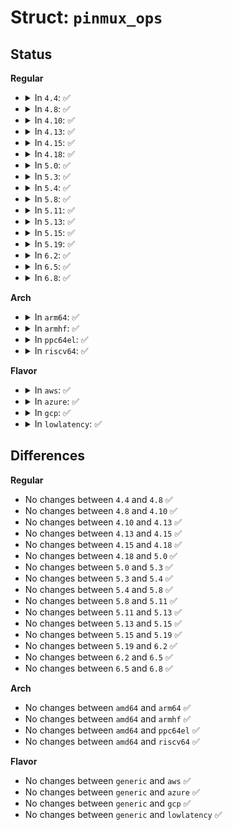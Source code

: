 # Struct: <code>pinmux_ops</code>

## Status
<b>Regular</b>
<ul>
<li>
<details>
<summary>In <code>4.4</code>: ✅</summary>

```c
struct pinmux_ops {
    int (*request)(struct pinctrl_dev *, unsigned int);
    int (*free)(struct pinctrl_dev *, unsigned int);
    int (*get_functions_count)(struct pinctrl_dev *);
    const char * (*get_function_name)(struct pinctrl_dev *, unsigned int);
    int (*get_function_groups)(struct pinctrl_dev *, unsigned int, const const char * **, unsigned int *);
    int (*set_mux)(struct pinctrl_dev *, unsigned int, unsigned int);
    int (*gpio_request_enable)(struct pinctrl_dev *, struct pinctrl_gpio_range *, unsigned int);
    void (*gpio_disable_free)(struct pinctrl_dev *, struct pinctrl_gpio_range *, unsigned int);
    int (*gpio_set_direction)(struct pinctrl_dev *, struct pinctrl_gpio_range *, unsigned int, bool);
    bool strict;
};
```
</details>
</li>
<li>
<details>
<summary>In <code>4.8</code>: ✅</summary>

```c
struct pinmux_ops {
    int (*request)(struct pinctrl_dev *, unsigned int);
    int (*free)(struct pinctrl_dev *, unsigned int);
    int (*get_functions_count)(struct pinctrl_dev *);
    const char * (*get_function_name)(struct pinctrl_dev *, unsigned int);
    int (*get_function_groups)(struct pinctrl_dev *, unsigned int, const const char * **, unsigned int *);
    int (*set_mux)(struct pinctrl_dev *, unsigned int, unsigned int);
    int (*gpio_request_enable)(struct pinctrl_dev *, struct pinctrl_gpio_range *, unsigned int);
    void (*gpio_disable_free)(struct pinctrl_dev *, struct pinctrl_gpio_range *, unsigned int);
    int (*gpio_set_direction)(struct pinctrl_dev *, struct pinctrl_gpio_range *, unsigned int, bool);
    bool strict;
};
```
</details>
</li>
<li>
<details>
<summary>In <code>4.10</code>: ✅</summary>

```c
struct pinmux_ops {
    int (*request)(struct pinctrl_dev *, unsigned int);
    int (*free)(struct pinctrl_dev *, unsigned int);
    int (*get_functions_count)(struct pinctrl_dev *);
    const char * (*get_function_name)(struct pinctrl_dev *, unsigned int);
    int (*get_function_groups)(struct pinctrl_dev *, unsigned int, const const char * **, unsigned int *);
    int (*set_mux)(struct pinctrl_dev *, unsigned int, unsigned int);
    int (*gpio_request_enable)(struct pinctrl_dev *, struct pinctrl_gpio_range *, unsigned int);
    void (*gpio_disable_free)(struct pinctrl_dev *, struct pinctrl_gpio_range *, unsigned int);
    int (*gpio_set_direction)(struct pinctrl_dev *, struct pinctrl_gpio_range *, unsigned int, bool);
    bool strict;
};
```
</details>
</li>
<li>
<details>
<summary>In <code>4.13</code>: ✅</summary>

```c
struct pinmux_ops {
    int (*request)(struct pinctrl_dev *, unsigned int);
    int (*free)(struct pinctrl_dev *, unsigned int);
    int (*get_functions_count)(struct pinctrl_dev *);
    const char * (*get_function_name)(struct pinctrl_dev *, unsigned int);
    int (*get_function_groups)(struct pinctrl_dev *, unsigned int, const const char * **, unsigned int *);
    int (*set_mux)(struct pinctrl_dev *, unsigned int, unsigned int);
    int (*gpio_request_enable)(struct pinctrl_dev *, struct pinctrl_gpio_range *, unsigned int);
    void (*gpio_disable_free)(struct pinctrl_dev *, struct pinctrl_gpio_range *, unsigned int);
    int (*gpio_set_direction)(struct pinctrl_dev *, struct pinctrl_gpio_range *, unsigned int, bool);
    bool strict;
};
```
</details>
</li>
<li>
<details>
<summary>In <code>4.15</code>: ✅</summary>

```c
struct pinmux_ops {
    int (*request)(struct pinctrl_dev *, unsigned int);
    int (*free)(struct pinctrl_dev *, unsigned int);
    int (*get_functions_count)(struct pinctrl_dev *);
    const char * (*get_function_name)(struct pinctrl_dev *, unsigned int);
    int (*get_function_groups)(struct pinctrl_dev *, unsigned int, const const char * **, unsigned int *);
    int (*set_mux)(struct pinctrl_dev *, unsigned int, unsigned int);
    int (*gpio_request_enable)(struct pinctrl_dev *, struct pinctrl_gpio_range *, unsigned int);
    void (*gpio_disable_free)(struct pinctrl_dev *, struct pinctrl_gpio_range *, unsigned int);
    int (*gpio_set_direction)(struct pinctrl_dev *, struct pinctrl_gpio_range *, unsigned int, bool);
    bool strict;
};
```
</details>
</li>
<li>
<details>
<summary>In <code>4.18</code>: ✅</summary>

```c
struct pinmux_ops {
    int (*request)(struct pinctrl_dev *, unsigned int);
    int (*free)(struct pinctrl_dev *, unsigned int);
    int (*get_functions_count)(struct pinctrl_dev *);
    const char * (*get_function_name)(struct pinctrl_dev *, unsigned int);
    int (*get_function_groups)(struct pinctrl_dev *, unsigned int, const const char * **, unsigned int *);
    int (*set_mux)(struct pinctrl_dev *, unsigned int, unsigned int);
    int (*gpio_request_enable)(struct pinctrl_dev *, struct pinctrl_gpio_range *, unsigned int);
    void (*gpio_disable_free)(struct pinctrl_dev *, struct pinctrl_gpio_range *, unsigned int);
    int (*gpio_set_direction)(struct pinctrl_dev *, struct pinctrl_gpio_range *, unsigned int, bool);
    bool strict;
};
```
</details>
</li>
<li>
<details>
<summary>In <code>5.0</code>: ✅</summary>

```c
struct pinmux_ops {
    int (*request)(struct pinctrl_dev *, unsigned int);
    int (*free)(struct pinctrl_dev *, unsigned int);
    int (*get_functions_count)(struct pinctrl_dev *);
    const char * (*get_function_name)(struct pinctrl_dev *, unsigned int);
    int (*get_function_groups)(struct pinctrl_dev *, unsigned int, const const char * **, unsigned int *);
    int (*set_mux)(struct pinctrl_dev *, unsigned int, unsigned int);
    int (*gpio_request_enable)(struct pinctrl_dev *, struct pinctrl_gpio_range *, unsigned int);
    void (*gpio_disable_free)(struct pinctrl_dev *, struct pinctrl_gpio_range *, unsigned int);
    int (*gpio_set_direction)(struct pinctrl_dev *, struct pinctrl_gpio_range *, unsigned int, bool);
    bool strict;
};
```
</details>
</li>
<li>
<details>
<summary>In <code>5.3</code>: ✅</summary>

```c
struct pinmux_ops {
    int (*request)(struct pinctrl_dev *, unsigned int);
    int (*free)(struct pinctrl_dev *, unsigned int);
    int (*get_functions_count)(struct pinctrl_dev *);
    const char * (*get_function_name)(struct pinctrl_dev *, unsigned int);
    int (*get_function_groups)(struct pinctrl_dev *, unsigned int, const const char * **, unsigned int *);
    int (*set_mux)(struct pinctrl_dev *, unsigned int, unsigned int);
    int (*gpio_request_enable)(struct pinctrl_dev *, struct pinctrl_gpio_range *, unsigned int);
    void (*gpio_disable_free)(struct pinctrl_dev *, struct pinctrl_gpio_range *, unsigned int);
    int (*gpio_set_direction)(struct pinctrl_dev *, struct pinctrl_gpio_range *, unsigned int, bool);
    bool strict;
};
```
</details>
</li>
<li>
<details>
<summary>In <code>5.4</code>: ✅</summary>

```c
struct pinmux_ops {
    int (*request)(struct pinctrl_dev *, unsigned int);
    int (*free)(struct pinctrl_dev *, unsigned int);
    int (*get_functions_count)(struct pinctrl_dev *);
    const char * (*get_function_name)(struct pinctrl_dev *, unsigned int);
    int (*get_function_groups)(struct pinctrl_dev *, unsigned int, const const char * **, unsigned int *);
    int (*set_mux)(struct pinctrl_dev *, unsigned int, unsigned int);
    int (*gpio_request_enable)(struct pinctrl_dev *, struct pinctrl_gpio_range *, unsigned int);
    void (*gpio_disable_free)(struct pinctrl_dev *, struct pinctrl_gpio_range *, unsigned int);
    int (*gpio_set_direction)(struct pinctrl_dev *, struct pinctrl_gpio_range *, unsigned int, bool);
    bool strict;
};
```
</details>
</li>
<li>
<details>
<summary>In <code>5.8</code>: ✅</summary>

```c
struct pinmux_ops {
    int (*request)(struct pinctrl_dev *, unsigned int);
    int (*free)(struct pinctrl_dev *, unsigned int);
    int (*get_functions_count)(struct pinctrl_dev *);
    const char * (*get_function_name)(struct pinctrl_dev *, unsigned int);
    int (*get_function_groups)(struct pinctrl_dev *, unsigned int, const const char * **, unsigned int *);
    int (*set_mux)(struct pinctrl_dev *, unsigned int, unsigned int);
    int (*gpio_request_enable)(struct pinctrl_dev *, struct pinctrl_gpio_range *, unsigned int);
    void (*gpio_disable_free)(struct pinctrl_dev *, struct pinctrl_gpio_range *, unsigned int);
    int (*gpio_set_direction)(struct pinctrl_dev *, struct pinctrl_gpio_range *, unsigned int, bool);
    bool strict;
};
```
</details>
</li>
<li>
<details>
<summary>In <code>5.11</code>: ✅</summary>

```c
struct pinmux_ops {
    int (*request)(struct pinctrl_dev *, unsigned int);
    int (*free)(struct pinctrl_dev *, unsigned int);
    int (*get_functions_count)(struct pinctrl_dev *);
    const char * (*get_function_name)(struct pinctrl_dev *, unsigned int);
    int (*get_function_groups)(struct pinctrl_dev *, unsigned int, const const char * **, unsigned int *);
    int (*set_mux)(struct pinctrl_dev *, unsigned int, unsigned int);
    int (*gpio_request_enable)(struct pinctrl_dev *, struct pinctrl_gpio_range *, unsigned int);
    void (*gpio_disable_free)(struct pinctrl_dev *, struct pinctrl_gpio_range *, unsigned int);
    int (*gpio_set_direction)(struct pinctrl_dev *, struct pinctrl_gpio_range *, unsigned int, bool);
    bool strict;
};
```
</details>
</li>
<li>
<details>
<summary>In <code>5.13</code>: ✅</summary>

```c
struct pinmux_ops {
    int (*request)(struct pinctrl_dev *, unsigned int);
    int (*free)(struct pinctrl_dev *, unsigned int);
    int (*get_functions_count)(struct pinctrl_dev *);
    const char * (*get_function_name)(struct pinctrl_dev *, unsigned int);
    int (*get_function_groups)(struct pinctrl_dev *, unsigned int, const const char * **, unsigned int *);
    int (*set_mux)(struct pinctrl_dev *, unsigned int, unsigned int);
    int (*gpio_request_enable)(struct pinctrl_dev *, struct pinctrl_gpio_range *, unsigned int);
    void (*gpio_disable_free)(struct pinctrl_dev *, struct pinctrl_gpio_range *, unsigned int);
    int (*gpio_set_direction)(struct pinctrl_dev *, struct pinctrl_gpio_range *, unsigned int, bool);
    bool strict;
};
```
</details>
</li>
<li>
<details>
<summary>In <code>5.15</code>: ✅</summary>

```c
struct pinmux_ops {
    int (*request)(struct pinctrl_dev *, unsigned int);
    int (*free)(struct pinctrl_dev *, unsigned int);
    int (*get_functions_count)(struct pinctrl_dev *);
    const char * (*get_function_name)(struct pinctrl_dev *, unsigned int);
    int (*get_function_groups)(struct pinctrl_dev *, unsigned int, const const char * **, unsigned int *);
    int (*set_mux)(struct pinctrl_dev *, unsigned int, unsigned int);
    int (*gpio_request_enable)(struct pinctrl_dev *, struct pinctrl_gpio_range *, unsigned int);
    void (*gpio_disable_free)(struct pinctrl_dev *, struct pinctrl_gpio_range *, unsigned int);
    int (*gpio_set_direction)(struct pinctrl_dev *, struct pinctrl_gpio_range *, unsigned int, bool);
    bool strict;
};
```
</details>
</li>
<li>
<details>
<summary>In <code>5.19</code>: ✅</summary>

```c
struct pinmux_ops {
    int (*request)(struct pinctrl_dev *, unsigned int);
    int (*free)(struct pinctrl_dev *, unsigned int);
    int (*get_functions_count)(struct pinctrl_dev *);
    const char * (*get_function_name)(struct pinctrl_dev *, unsigned int);
    int (*get_function_groups)(struct pinctrl_dev *, unsigned int, const const char * **, unsigned int *);
    int (*set_mux)(struct pinctrl_dev *, unsigned int, unsigned int);
    int (*gpio_request_enable)(struct pinctrl_dev *, struct pinctrl_gpio_range *, unsigned int);
    void (*gpio_disable_free)(struct pinctrl_dev *, struct pinctrl_gpio_range *, unsigned int);
    int (*gpio_set_direction)(struct pinctrl_dev *, struct pinctrl_gpio_range *, unsigned int, bool);
    bool strict;
};
```
</details>
</li>
<li>
<details>
<summary>In <code>6.2</code>: ✅</summary>

```c
struct pinmux_ops {
    int (*request)(struct pinctrl_dev *, unsigned int);
    int (*free)(struct pinctrl_dev *, unsigned int);
    int (*get_functions_count)(struct pinctrl_dev *);
    const char * (*get_function_name)(struct pinctrl_dev *, unsigned int);
    int (*get_function_groups)(struct pinctrl_dev *, unsigned int, const const char * **, unsigned int *);
    int (*set_mux)(struct pinctrl_dev *, unsigned int, unsigned int);
    int (*gpio_request_enable)(struct pinctrl_dev *, struct pinctrl_gpio_range *, unsigned int);
    void (*gpio_disable_free)(struct pinctrl_dev *, struct pinctrl_gpio_range *, unsigned int);
    int (*gpio_set_direction)(struct pinctrl_dev *, struct pinctrl_gpio_range *, unsigned int, bool);
    bool strict;
};
```
</details>
</li>
<li>
<details>
<summary>In <code>6.5</code>: ✅</summary>

```c
struct pinmux_ops {
    int (*request)(struct pinctrl_dev *, unsigned int);
    int (*free)(struct pinctrl_dev *, unsigned int);
    int (*get_functions_count)(struct pinctrl_dev *);
    const char * (*get_function_name)(struct pinctrl_dev *, unsigned int);
    int (*get_function_groups)(struct pinctrl_dev *, unsigned int, const const char * **, unsigned int *);
    int (*set_mux)(struct pinctrl_dev *, unsigned int, unsigned int);
    int (*gpio_request_enable)(struct pinctrl_dev *, struct pinctrl_gpio_range *, unsigned int);
    void (*gpio_disable_free)(struct pinctrl_dev *, struct pinctrl_gpio_range *, unsigned int);
    int (*gpio_set_direction)(struct pinctrl_dev *, struct pinctrl_gpio_range *, unsigned int, bool);
    bool strict;
};
```
</details>
</li>
<li>
<details>
<summary>In <code>6.8</code>: ✅</summary>

```c
struct pinmux_ops {
    int (*request)(struct pinctrl_dev *, unsigned int);
    int (*free)(struct pinctrl_dev *, unsigned int);
    int (*get_functions_count)(struct pinctrl_dev *);
    const char * (*get_function_name)(struct pinctrl_dev *, unsigned int);
    int (*get_function_groups)(struct pinctrl_dev *, unsigned int, const const char * **, unsigned int *);
    int (*set_mux)(struct pinctrl_dev *, unsigned int, unsigned int);
    int (*gpio_request_enable)(struct pinctrl_dev *, struct pinctrl_gpio_range *, unsigned int);
    void (*gpio_disable_free)(struct pinctrl_dev *, struct pinctrl_gpio_range *, unsigned int);
    int (*gpio_set_direction)(struct pinctrl_dev *, struct pinctrl_gpio_range *, unsigned int, bool);
    bool strict;
};
```
</details>
</li>
</ul>
<b>Arch</b>
<ul>
<li>
<details>
<summary>In <code>arm64</code>: ✅</summary>

```c
struct pinmux_ops {
    int (*request)(struct pinctrl_dev *, unsigned int);
    int (*free)(struct pinctrl_dev *, unsigned int);
    int (*get_functions_count)(struct pinctrl_dev *);
    const char * (*get_function_name)(struct pinctrl_dev *, unsigned int);
    int (*get_function_groups)(struct pinctrl_dev *, unsigned int, const const char * **, unsigned int *);
    int (*set_mux)(struct pinctrl_dev *, unsigned int, unsigned int);
    int (*gpio_request_enable)(struct pinctrl_dev *, struct pinctrl_gpio_range *, unsigned int);
    void (*gpio_disable_free)(struct pinctrl_dev *, struct pinctrl_gpio_range *, unsigned int);
    int (*gpio_set_direction)(struct pinctrl_dev *, struct pinctrl_gpio_range *, unsigned int, bool);
    bool strict;
};
```
</details>
</li>
<li>
<details>
<summary>In <code>armhf</code>: ✅</summary>

```c
struct pinmux_ops {
    int (*request)(struct pinctrl_dev *, unsigned int);
    int (*free)(struct pinctrl_dev *, unsigned int);
    int (*get_functions_count)(struct pinctrl_dev *);
    const char * (*get_function_name)(struct pinctrl_dev *, unsigned int);
    int (*get_function_groups)(struct pinctrl_dev *, unsigned int, const const char * **, unsigned int *);
    int (*set_mux)(struct pinctrl_dev *, unsigned int, unsigned int);
    int (*gpio_request_enable)(struct pinctrl_dev *, struct pinctrl_gpio_range *, unsigned int);
    void (*gpio_disable_free)(struct pinctrl_dev *, struct pinctrl_gpio_range *, unsigned int);
    int (*gpio_set_direction)(struct pinctrl_dev *, struct pinctrl_gpio_range *, unsigned int, bool);
    bool strict;
};
```
</details>
</li>
<li>
<details>
<summary>In <code>ppc64el</code>: ✅</summary>

```c
struct pinmux_ops {
    int (*request)(struct pinctrl_dev *, unsigned int);
    int (*free)(struct pinctrl_dev *, unsigned int);
    int (*get_functions_count)(struct pinctrl_dev *);
    const char * (*get_function_name)(struct pinctrl_dev *, unsigned int);
    int (*get_function_groups)(struct pinctrl_dev *, unsigned int, const const char * **, unsigned int *);
    int (*set_mux)(struct pinctrl_dev *, unsigned int, unsigned int);
    int (*gpio_request_enable)(struct pinctrl_dev *, struct pinctrl_gpio_range *, unsigned int);
    void (*gpio_disable_free)(struct pinctrl_dev *, struct pinctrl_gpio_range *, unsigned int);
    int (*gpio_set_direction)(struct pinctrl_dev *, struct pinctrl_gpio_range *, unsigned int, bool);
    bool strict;
};
```
</details>
</li>
<li>
<details>
<summary>In <code>riscv64</code>: ✅</summary>

```c
struct pinmux_ops {
    int (*request)(struct pinctrl_dev *, unsigned int);
    int (*free)(struct pinctrl_dev *, unsigned int);
    int (*get_functions_count)(struct pinctrl_dev *);
    const char * (*get_function_name)(struct pinctrl_dev *, unsigned int);
    int (*get_function_groups)(struct pinctrl_dev *, unsigned int, const const char * **, unsigned int *);
    int (*set_mux)(struct pinctrl_dev *, unsigned int, unsigned int);
    int (*gpio_request_enable)(struct pinctrl_dev *, struct pinctrl_gpio_range *, unsigned int);
    void (*gpio_disable_free)(struct pinctrl_dev *, struct pinctrl_gpio_range *, unsigned int);
    int (*gpio_set_direction)(struct pinctrl_dev *, struct pinctrl_gpio_range *, unsigned int, bool);
    bool strict;
};
```
</details>
</li>
</ul>
<b>Flavor</b>
<ul>
<li>
<details>
<summary>In <code>aws</code>: ✅</summary>

```c
struct pinmux_ops {
    int (*request)(struct pinctrl_dev *, unsigned int);
    int (*free)(struct pinctrl_dev *, unsigned int);
    int (*get_functions_count)(struct pinctrl_dev *);
    const char * (*get_function_name)(struct pinctrl_dev *, unsigned int);
    int (*get_function_groups)(struct pinctrl_dev *, unsigned int, const const char * **, unsigned int *);
    int (*set_mux)(struct pinctrl_dev *, unsigned int, unsigned int);
    int (*gpio_request_enable)(struct pinctrl_dev *, struct pinctrl_gpio_range *, unsigned int);
    void (*gpio_disable_free)(struct pinctrl_dev *, struct pinctrl_gpio_range *, unsigned int);
    int (*gpio_set_direction)(struct pinctrl_dev *, struct pinctrl_gpio_range *, unsigned int, bool);
    bool strict;
};
```
</details>
</li>
<li>
<details>
<summary>In <code>azure</code>: ✅</summary>

```c
struct pinmux_ops {
    int (*request)(struct pinctrl_dev *, unsigned int);
    int (*free)(struct pinctrl_dev *, unsigned int);
    int (*get_functions_count)(struct pinctrl_dev *);
    const char * (*get_function_name)(struct pinctrl_dev *, unsigned int);
    int (*get_function_groups)(struct pinctrl_dev *, unsigned int, const const char * **, unsigned int *);
    int (*set_mux)(struct pinctrl_dev *, unsigned int, unsigned int);
    int (*gpio_request_enable)(struct pinctrl_dev *, struct pinctrl_gpio_range *, unsigned int);
    void (*gpio_disable_free)(struct pinctrl_dev *, struct pinctrl_gpio_range *, unsigned int);
    int (*gpio_set_direction)(struct pinctrl_dev *, struct pinctrl_gpio_range *, unsigned int, bool);
    bool strict;
};
```
</details>
</li>
<li>
<details>
<summary>In <code>gcp</code>: ✅</summary>

```c
struct pinmux_ops {
    int (*request)(struct pinctrl_dev *, unsigned int);
    int (*free)(struct pinctrl_dev *, unsigned int);
    int (*get_functions_count)(struct pinctrl_dev *);
    const char * (*get_function_name)(struct pinctrl_dev *, unsigned int);
    int (*get_function_groups)(struct pinctrl_dev *, unsigned int, const const char * **, unsigned int *);
    int (*set_mux)(struct pinctrl_dev *, unsigned int, unsigned int);
    int (*gpio_request_enable)(struct pinctrl_dev *, struct pinctrl_gpio_range *, unsigned int);
    void (*gpio_disable_free)(struct pinctrl_dev *, struct pinctrl_gpio_range *, unsigned int);
    int (*gpio_set_direction)(struct pinctrl_dev *, struct pinctrl_gpio_range *, unsigned int, bool);
    bool strict;
};
```
</details>
</li>
<li>
<details>
<summary>In <code>lowlatency</code>: ✅</summary>

```c
struct pinmux_ops {
    int (*request)(struct pinctrl_dev *, unsigned int);
    int (*free)(struct pinctrl_dev *, unsigned int);
    int (*get_functions_count)(struct pinctrl_dev *);
    const char * (*get_function_name)(struct pinctrl_dev *, unsigned int);
    int (*get_function_groups)(struct pinctrl_dev *, unsigned int, const const char * **, unsigned int *);
    int (*set_mux)(struct pinctrl_dev *, unsigned int, unsigned int);
    int (*gpio_request_enable)(struct pinctrl_dev *, struct pinctrl_gpio_range *, unsigned int);
    void (*gpio_disable_free)(struct pinctrl_dev *, struct pinctrl_gpio_range *, unsigned int);
    int (*gpio_set_direction)(struct pinctrl_dev *, struct pinctrl_gpio_range *, unsigned int, bool);
    bool strict;
};
```
</details>
</li>
</ul>

## Differences
<b>Regular</b>
<ul>
<li>
No changes between <code>4.4</code> and <code>4.8</code> ✅
</li>
<li>
No changes between <code>4.8</code> and <code>4.10</code> ✅
</li>
<li>
No changes between <code>4.10</code> and <code>4.13</code> ✅
</li>
<li>
No changes between <code>4.13</code> and <code>4.15</code> ✅
</li>
<li>
No changes between <code>4.15</code> and <code>4.18</code> ✅
</li>
<li>
No changes between <code>4.18</code> and <code>5.0</code> ✅
</li>
<li>
No changes between <code>5.0</code> and <code>5.3</code> ✅
</li>
<li>
No changes between <code>5.3</code> and <code>5.4</code> ✅
</li>
<li>
No changes between <code>5.4</code> and <code>5.8</code> ✅
</li>
<li>
No changes between <code>5.8</code> and <code>5.11</code> ✅
</li>
<li>
No changes between <code>5.11</code> and <code>5.13</code> ✅
</li>
<li>
No changes between <code>5.13</code> and <code>5.15</code> ✅
</li>
<li>
No changes between <code>5.15</code> and <code>5.19</code> ✅
</li>
<li>
No changes between <code>5.19</code> and <code>6.2</code> ✅
</li>
<li>
No changes between <code>6.2</code> and <code>6.5</code> ✅
</li>
<li>
No changes between <code>6.5</code> and <code>6.8</code> ✅
</li>
</ul>
<b>Arch</b>
<ul>
<li>
No changes between <code>amd64</code> and <code>arm64</code> ✅
</li>
<li>
No changes between <code>amd64</code> and <code>armhf</code> ✅
</li>
<li>
No changes between <code>amd64</code> and <code>ppc64el</code> ✅
</li>
<li>
No changes between <code>amd64</code> and <code>riscv64</code> ✅
</li>
</ul>
<b>Flavor</b>
<ul>
<li>
No changes between <code>generic</code> and <code>aws</code> ✅
</li>
<li>
No changes between <code>generic</code> and <code>azure</code> ✅
</li>
<li>
No changes between <code>generic</code> and <code>gcp</code> ✅
</li>
<li>
No changes between <code>generic</code> and <code>lowlatency</code> ✅
</li>
</ul>
